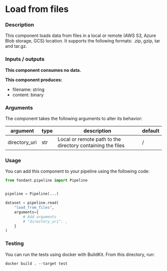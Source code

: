 # Load from files

### Description
This component loads data from files in a local or remote (AWS S3, Azure Blob storage, GCS) 
location. It supports the following formats: .zip, gzip, tar and tar.gz.


### Inputs / outputs

**This component consumes no data.**

**This component produces:**

- filename: string
- content: binary

### Arguments

The component takes the following arguments to alter its behavior:

| argument | type | description | default |
| -------- | ---- | ----------- | ------- |
| directory_uri | str | Local or remote path to the directory containing the files | / |

### Usage

You can add this component to your pipeline using the following code:

```python
from fondant.pipeline import Pipeline


pipeline = Pipeline(...)

dataset = pipeline.read(
    "load_from_files",
    arguments={
        # Add arguments
        # "directory_uri": ,
    }
)
```

### Testing

You can run the tests using docker with BuildKit. From this directory, run:
```
docker build . --target test
```
